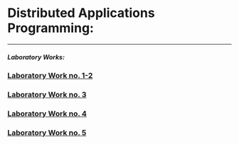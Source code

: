 # Distributed Applications Programming:
-------
##### Laboratory Works:

### [Laboratory Work no. 1-2](https://github.com/andreicap/Distributed-Applications-Programming/tree/master/Lab1)

### [Laboratory Work no. 3](https://github.com/andreicap/Distributed-Applications-Programming)

### [Laboratory Work no. 4](https://github.com/andreicap/Distributed-Applications-Programming)

### [Laboratory Work no. 5](#)
